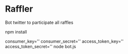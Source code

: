 # Raffler
Bot twitter to participate all raffles

npm install

consumer_key='' consumer_secret='' access_token_key='' access_token_secret='' node bot.js
